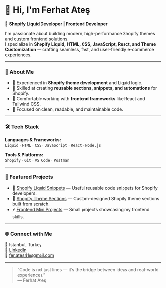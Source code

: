 # 👋 Hi, I'm Ferhat Ateş

🚀 **Shopify Liquid Developer | Frontend Developer**

I'm passionate about building modern, high-performance Shopify themes and custom frontend solutions.  
I specialize in **Shopify Liquid, HTML, CSS, JavaScript, React, and Theme Customization** — crafting seamless, fast, and user-friendly e-commerce experiences.

---

### 💼 About Me
- 🔹 Experienced in **Shopify theme development** and Liquid logic.
- 🔹 Skilled at creating **reusable sections, snippets, and automations** for Shopify.
- 🔹 Comfortable working with **frontend frameworks** like React and Tailwind CSS.
- 🔹 Focused on clean, readable, and maintainable code.

---

### 🛠️ Tech Stack
**Languages & Frameworks:**  
`Liquid` · `HTML` · `CSS` · `JavaScript` · `React` · `Node.js`

**Tools & Platforms:**  
`Shopify` · `Git` · `VS Code` · `Postman`

---

### 📂 Featured Projects
- 🧩 [Shopify Liquid Snippets](#) — Useful reusable code snippets for Shopify developers.  
- 🎨 [Shopify Theme Sections](#) — Custom-designed Shopify theme sections built from scratch.  
- ⚡ [Frontend Mini Projects](#) — Small projects showcasing my frontend skills.

---

### 🌐 Connect with Me
📍 Istanbul, Turkey  
💼 [LinkedIn](https://linkedin.com/in/ferhat-ate%C5%9F-6400492a7)  
📧 fer.ates41@gmail.com

---

> “Code is not just lines — it’s the bridge between ideas and real-world experiences.”  
> — Ferhat Ateş
